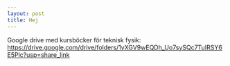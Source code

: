 ```yaml
---
layout: post
title: Hej
---
```

Google drive med kursböcker för teknisk fysik:
https://drive.google.com/drive/folders/1yXGV9wEQDh_Uo7sySQc7TuIRSY6E5Plc?usp=share_link

<!-- Next you can update your site name, avatar and other options using the _config.yml file in the root of your repository (shown below). -->

<!-- ![_config.yml]({{ site.baseurl }}/images/config.png) -->

<!-- The easiest way to make your first post is to edit this one. Go into /_posts/ and update the Hello World markdown file. For more instructions head over to the [Jekyll Now repository](https://github.com/barryclark/jekyll-now) on GitHub. -->

